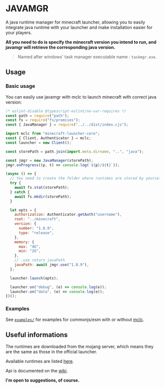 # JAVAMGR

A java runtime manager for minecraft launcher, allowing you to easily integrate java runtime with your launcher and make installation easier for your players.

**All you need to do is specify the minecraft version you intend to run, and javamgr will retrieve the corresponding java version.**

> Named after windows' task manager executable name : `taskmgr.exe`.

## Usage

### Basic usage

You can easily use javamgr with mclc to launch minecraft with correct java version:

```js
/* eslint-disable @typescript-eslint/no-var-requires */
const path = require("path");
const fs = require("fs/promises");
const { JavaManager } = require("../../dist/index.cjs");

import mclc from "minecraft-launcher-core";
const { Client, Authenticator } = mclc;
const launcher = new Client();

const storePath = path.join(import.meta.dirname, "..", "java");

const jmgr = new JavaManager(storePath);
jmgr.onProgress((p, t) => console.log(`${p}/${t}`));

(async () => {
  // You need to create the folder where runtimes are stored by yourself.
  try {
    await fs.stat(storePath);
  } catch {
    await fs.mkdir(storePath);
  }

  let opts = {
    authorization: Authenticator.getAuth("username"),
    root: "../minecraft",
    version: {
      number: "1.8.9",
      type: "release",
    },
    memory: {
      max: "4G",
      min: "2G",
    },
    // .use return javaPath
    javaPath: await jmgr.use("1.8.9"),
  };

  launcher.launch(opts);

  launcher.on("debug", (e) => console.log(e));
  launcher.on("data", (e) => console.log(e));
})();


```

### Examples

See [`examples/`](examples) for examples for commonjs/esm with or without [mclc](https://github.com/Pierce01/MinecraftLauncher-core).

## Useful informations

The runtimes are downloaded from the mojang server, which means they are the same as those in the official launcher.

Available runtimes are listed [here](https://launchermeta.mojang.com/v1/products/java-runtime/2ec0cc96c44e5a76b9c8b7c39df7210883d12871/all.json).

Api is documented on the [wiki](https://github.com/HerozDotExe/javamgr/wiki).

**I'm open to suggestions, of course.**
